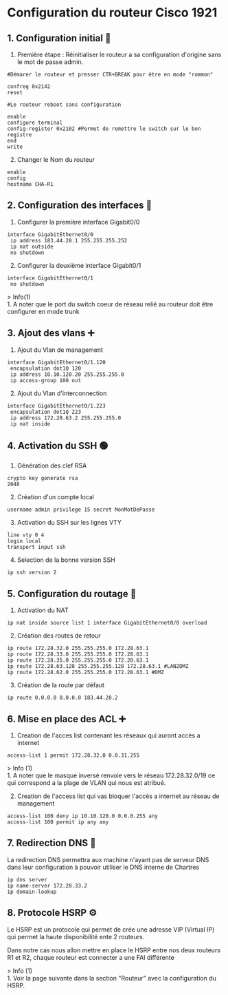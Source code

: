 # Configuration du routeur Cisco 1921
## 1. Configuration initial 🔧
1. Première étape : Réinitialiser le routeur a sa configuration d'origine sans le mot de passe admin. 

```
#Démarer le routeur et presser CTR+BREAK pour être en mode "rommon"

confreg 0x2142
reset

#Le routeur reboot sans configuration

enable
configure terminal
config-register 0x2102 #Permet de remettre le switch sur le bon registre
end
write
```
2. Changer le Nom du routeur 
```
enable 
config
hostname CHA-R1
```
## 2. Configuration des interfaces 🔧
1. Configurer la première interface Gigabit0/0
```
interface GigabitEthernet0/0
 ip address 183.44.28.1 255.255.255.252
 ip nat outside
 no shutdown
```
2. Configurer la deuxième interface Gigabit0/1
```
interface GigabitEthernet0/1
 no shutdown
```
<div class="annotate" markdown>
> Info(1)
</div>
1. A noter que le port du switch coeur de réseau relié au routeur doit être configurer en mode trunk 

## 3. Ajout des vlans ➕
1. Ajout du Vlan de management
```
interface GigabitEthernet0/1.120
 encapsulation dot1Q 120
 ip address 10.10.120.20 255.255.255.0
 ip access-group 100 out
```
2. Ajout du Vlan d'interconnection
```
interface GigabitEthernet0/1.223
 encapsulation dot1Q 223
 ip address 172.28.63.2 255.255.255.0
 ip nat inside
```
## 4. Activation du SSH 🟢
1. Génération des clef RSA 
```
crypto key generate rsa
2048
```
2. Création d'un compte local
```
username admin privilege 15 secret MonMotDePasse
```
3. Activation du SSH sur les lignes VTY 
```
line vty 0 4
login local 
transport input ssh 
```
4. Selection de la bonne version SSH 
```
ip ssh version 2
```
## 5. Configuration du routage 🔧

1. Activation du NAT 
```
ip nat inside source list 1 interface GigabitEthernet0/0 overload 
```
2. Création des routes de retour
```
ip route 172.28.32.0 255.255.255.0 172.28.63.1
ip route 172.28.33.0 255.255.255.0 172.28.63.1
ip route 172.28.35.0 255.255.255.0 172.28.63.1
ip route 172.28.63.128 255.255.255.128 172.28.63.1 #LAN2DMZ
ip route 172.28.62.0 255.255.255.0 172.28.63.1 #DMZ
```
3. Création de la route par défaut
```
ip route 0.0.0.0 0.0.0.0 183.44.28.2
```

## 6. Mise en place des ACL ➕
1. Creation de l'acces list contenant les réseaux qui auront accès a internet
```
access-list 1 permit 172.28.32.0 0.0.31.255 
```
<div class="annotate" markdown>
> Info (1)
</div>
1. A noter que le masque inversé renvoie vers le réseau 172.28.32.0/19 ce qui correspond a la plage de VLAN qui nous est atribué. 

2. Creation de l'access list qui vas bloquer l'accès a internet au réseau de management 
```
access-list 100 deny ip 10.10.120.0 0.0.0.255 any
access-list 100 permit ip any any
```
## 7. Redirection DNS 🔀

La redirection DNS permettra aux machine n'ayant pas de serveur DNS dans leur configuration à pouvoir utiliser le DNS interne de Chartres

```
ip dns server 
ip name-server 172.28.33.2
ip domain-lookup
```
## 8. Protocole HSRP ⚙️
Le HSRP est un protocole qui permet de crée une adresse VIP (Virtual IP) qui permet la haute disponibilité ente 2 routeurs. 

Dans notre cas nous allon mettre en place le HSRP entre nos deux routeurs R1 et R2, chaque routeur est connecter a une FAI différente

<div class="annotate" markdown>
> Info (1)
</div>
1. Voir la page suivante dans la section "Routeur" avec la configuration du HSRP.